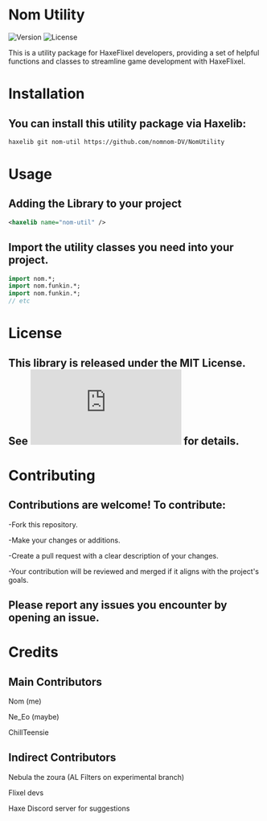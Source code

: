 # Nom Utility

![Version](https://img.shields.io/badge/version-0.1.0-blue.svg)
![License](https://img.shields.io/badge/license-MIT-green.svg)

This is a utility package for HaxeFlixel developers, providing a set of helpful functions and classes to streamline game development with HaxeFlixel.

# Installation

## You can install this utility package via Haxelib:

```bash
haxelib git nom-util https://github.com/nomnom-DV/NomUtility
```

# Usage

## Adding the Library to your project 

```xml
<haxelib name="nom-util" />
```
## Import the utility classes you need into your project.
```haxe
import nom.*;
import nom.funkin.*;
import nom.funkin.*;
// etc
```

# License

## This library is released under the MIT License. See ![LICENSE.md](https://github.com/nomnom-DV/NomUtility/blob/main/LICENSE.md) for details.


# Contributing

## Contributions are welcome! To contribute:

-Fork this repository.

-Make your changes or additions.

-Create a pull request with a clear description of your changes.

-Your contribution will be reviewed and merged if it aligns with the project's goals.

## Please report any issues you encounter by opening an issue.

# Credits

## Main Contributors

Nom (me)

Ne_Eo (maybe)

ChillTeensie

## Indirect Contributors

Nebula the zoura (AL Filters on experimental branch)

Flixel devs

Haxe Discord server for suggestions

